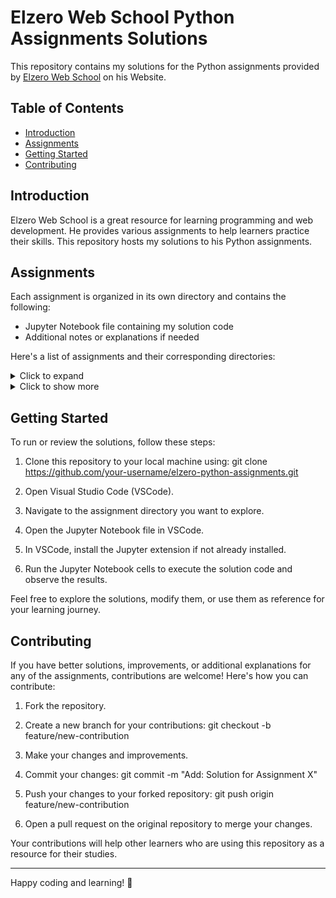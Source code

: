 # Elzero Web School Python Assignments Solutions

This repository contains my solutions for the Python assignments provided by [Elzero Web School](https://elzero.org/study/mastering-python-study-plan/) on his Website.

## Table of Contents

- [Introduction](#introduction)
- [Assignments](#assignments)
- [Getting Started](#getting-started)
- [Contributing](#contributing)

## Introduction

Elzero Web School is a great resource for learning programming and web development. He provides various assignments to help learners practice their skills. This repository hosts my solutions to his Python assignments.

## Assignments

Each assignment is organized in its own directory and contains the following:

- Jupyter Notebook file containing my solution code
- Additional notes or explanations if needed

Here's a list of assignments and their corresponding directories:

<details>
<summary>Click to expand</summary>

1. [Assignment 1: Basic Python Concepts](01_week_one)
2. [Assignment 1: Basic Python Concepts](01_week_one)
3. [Assignment 1: Basic Python Concepts](01_week_one)
4. [Assignment 1: Basic Python Concepts](01_week_one)
5. [Assignment 1: Basic Python Concepts](01_week_one)
6. [Assignment 1: Basic Python Concepts](01_week_one)
7. [Assignment 1: Basic Python Concepts](01_week_one)
8. [Assignment 1: Basic Python Concepts](01_week_one)
9. [Assignment 1: Basic Python Concepts](01_week_one)
10. [Assignment 1: Basic Python Concepts](01_week_one)
11. [Assignment 1: Basic Python Concepts](01_week_one)
12. [Assignment 1: Basic Python Concepts](01_week_one)
13. [Assignment 1: Basic Python Concepts](01_week_one)
14.   ... (continue the list)

</details>

<details>
<summary>Click to show more</summary>

- [Assignment 1: Basic Python Concepts](assignment-1)
- [Assignment 2: Conditional Statements](assignment-2)
- [Assignment 3: Loops](assignment-3)
- [Assignment 4: Functions](assignment-4)

- [Assignment 4: Functions](assignment-4)
- - [Assignment 4: Functions](assignment-4)
  - - [Assignment 4: Functions](assignment-4)
    - - [Assignment 4: Functions](assignment-4)
      - - [Assignment 4: Functions](assignment-4)
        - - [Assignment 4: Functions](assignment-4)

</details>

## Getting Started

To run or review the solutions, follow these steps:

1. Clone this repository to your local machine using: git clone https://github.com/your-username/elzero-python-assignments.git
   
2. Open Visual Studio Code (VSCode).

3. Navigate to the assignment directory you want to explore.

4. Open the Jupyter Notebook file in VSCode.

5. In VSCode, install the Jupyter extension if not already installed.

6. Run the Jupyter Notebook cells to execute the solution code and observe the results.

Feel free to explore the solutions, modify them, or use them as reference for your learning journey.

## Contributing

If you have better solutions, improvements, or additional explanations for any of the assignments, contributions are welcome! Here's how you can contribute:

1. Fork the repository.

2. Create a new branch for your contributions:
   git checkout -b feature/new-contribution

3. Make your changes and improvements.

4. Commit your changes:
   git commit -m "Add: Solution for Assignment X"

5. Push your changes to your forked repository:
   git push origin feature/new-contribution

6. Open a pull request on the original repository to merge your changes.

Your contributions will help other learners who are using this repository as a resource for their studies.

---

Happy coding and learning! 🚀

